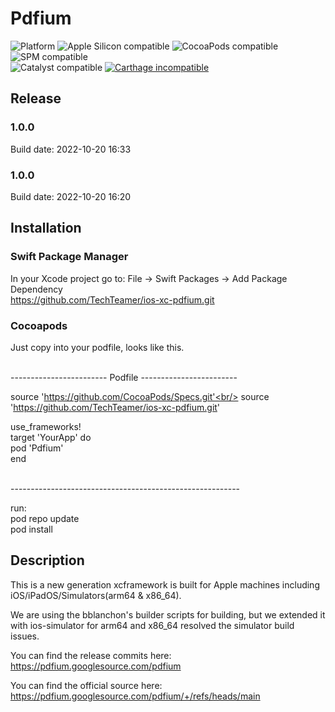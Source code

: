 # Pdfium
![Platform](https://img.shields.io/badge/Platform-iOS-orange.svg)
![Apple Silicon compatible](https://img.shields.io/badge/Apple%20Silicon-compatible-green.svg)
![CocoaPods compatible](https://img.shields.io/badge/CocoaPods-compatible-green.svg)
![SPM compatible](https://img.shields.io/badge/Swift%20Package%20Manager-compatible-green.svg)<br/>
![Catalyst compatible](https://img.shields.io/badge/Catalyst-incompatible-red.svg)
[![Carthage incompatible](https://img.shields.io/badge/Carthage-incompatible-red.svg?style=flat)](https://github.com/Carthage/Carthage)


## Release

### 1.0.0
Build date: 2022-10-20 16:33

### 1.0.0
Build date: 2022-10-20 16:20


## Installation
### Swift Package Manager
In your Xcode project go to: File -> Swift Packages -> Add Package Dependency<br/>
https://github.com/TechTeamer/ios-xc-pdfium.git


### Cocoapods
Just copy into your podfile, looks like this.<br/>

<br/>------------------------ Podfile ------------------------

source 'https://github.com/CocoaPods/Specs.git'<br/>
source 'https://github.com/TechTeamer/ios-xc-pdfium.git'

  use_frameworks!<br/>
  target 'YourApp' do<br/>
    pod 'Pdfium'<br/>
  end
  
<br/>---------------------------------------------------------

run:<br/>
pod repo update<br/>
pod install<br/>

## Description
This is a new generation xcframework is built for Apple machines including iOS/iPadOS/Simulators(arm64 & x86_64).

We are using the bblanchon's builder scripts for building, but we extended it with ios-simulator for arm64 and x86_64 resolved the simulator build issues. 

You can find the release commits here:
https://pdfium.googlesource.com/pdfium

You can find the official source here:
https://pdfium.googlesource.com/pdfium/+/refs/heads/main

